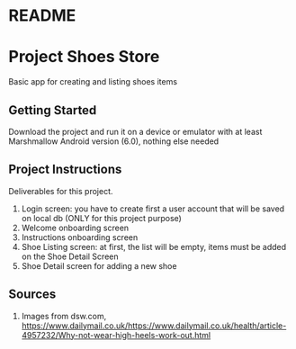 # README 

# Project Shoes Store

Basic app for creating and listing shoes items

## Getting Started

Download the project and run it on a device or emulator with at least Marshmallow Android version (6.0), nothing else needed

## Project Instructions

Deliverables for this project.

1. Login screen: you have to create first a user account that will be saved on local db (ONLY for this project purpose)
2. Welcome onboarding screen
3. Instructions onboarding screen
4. Shoe Listing screen: at first, the list will be empty, items must be added on the Shoe Detail Screen
5. Shoe Detail screen for adding a new shoe

## Sources

1. Images from dsw.com, https://www.dailymail.co.uk/https://www.dailymail.co.uk/health/article-4957232/Why-not-wear-high-heels-work-out.html
